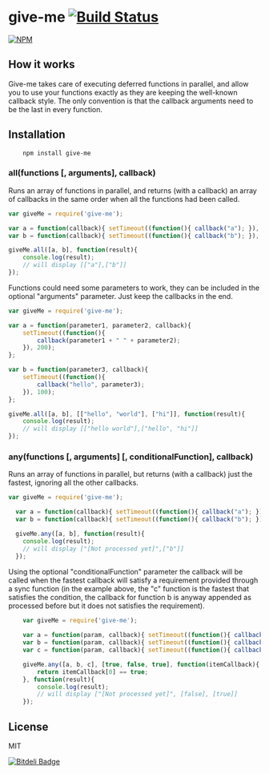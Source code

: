 give-me [![Build Status](https://secure.travis-ci.org/matteofigus/give-me.png?branch=master)](http://travis-ci.org/matteofigus/give-me)
=============

[![NPM](https://nodei.co/npm/give-me.png?downloads=true)](https://npmjs.org/package/give-me)

## How it works

Give-me takes care of executing deferred functions in parallel, and allow you to use your functions exactly as they are keeping the well-known callback style. The only convention is that the callback arguments need to be the last in every function.

## Installation

```shell
	npm install give-me
```

### all(functions [, arguments], callback)

Runs an array of functions in parallel, and returns (with a callback) an array of callbacks in the same order when all the functions had been called.

```js
var giveMe = require('give-me');

var a = function(callback){ setTimeout((function(){ callback("a"); }), 200); };
var b = function(callback){ setTimeout((function(){ callback("b"); }), 100); };

giveMe.all([a, b], function(result){
	console.log(result);
	// will display [["a"],["b"]]
});
```

Functions could need some parameters to work, they can be included in the optional "arguments" parameter. Just keep the callbacks in the end.

```js
var giveMe = require('give-me');

var a = function(parameter1, parameter2, callback){ 
	setTimeout((function(){ 
		callback(parameter1 + " " + parameter2);
	}), 200); 
};

var b = function(parameter3, callback){ 
	setTimeout((function(){ 
		callback("hello", parameter3);
	}), 100); 
};

giveMe.all([a, b], [["hello", "world"], ["hi"]], function(result){
	console.log(result);
	// will display [["hello world"],["hello", "hi"]]
});
```

### any(functions [, arguments] [, conditionalFunction], callback)
	
Runs an array of functions in parallel, but returns (with a callback) just the fastest, ignoring all the other callbacks.

```js
var giveMe = require('give-me');

  var a = function(callback){ setTimeout((function(){ callback("a"); }), 2000); };
  var b = function(callback){ setTimeout((function(){ callback("b"); }), 100); };

  giveMe.any([a, b], function(result){
  	console.log(result);
  	// will display ["[Not processed yet]",["b"]]
  });
```
	
Using the optional "conditionalFunction" parameter the callback will be called when the fastest callback will satisfy a requirement provided through a sync function (in the example above, the "c" function is the fastest that satisfies the condition, the callback for function b is anyway appended as processed before but it does not satisfies the requirement).

```js
	var giveMe = require('give-me');
  
    var a = function(param, callback){ setTimeout((function(){ callback(param) }), 200); }
    var b = function(param, callback){ setTimeout((function(){ callback(param) }), 50); }
    var c = function(param, callback){ setTimeout((function(){ callback(param) }), 100); }

    giveMe.any([a, b, c], [true, false, true], function(itemCallback){
    	return itemCallback[0] == true;
    }, function(result){
    	console.log(result);
    	// will display ["[Not processed yet]", [false], [true]]
    });
```

## License

MIT


[![Bitdeli Badge](https://d2weczhvl823v0.cloudfront.net/matteofigus/give-me/trend.png)](https://bitdeli.com/free "Bitdeli Badge")